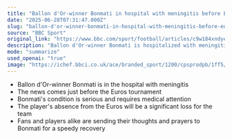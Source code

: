 ```yaml
---
title: "Ballon d'Or-winner Bonmati in hospital with meningitis before Euros"
date: "2025-06-28T07:31:47.000Z"
slug: "ballon-d'or-winner-bonmati-in-hospital-with-meningitis-before-euros"
source: "BBC Sport"
original_link: "https://www.bbc.com/sport/football/articles/c9w184xndyeo"
description: "Ballon d'Or-winner Bonmati is hospitalized with meningitis, missing the Euros tournament, prompting support and well wishes from fans and players."
mode: "summarize"
used_openai: "true"
image: "https://ichef.bbci.co.uk/ace/branded_sport/1200/cpsprodpb/1ff5/live/b775ca70-53ed-11f0-b91f-c14f7280e749.jpg"
---
```


- Ballon d'Or-winner Bonmati is in the hospital with meningitis 
- The news comes just before the Euros tournament 
- Bonmati's condition is serious and requires medical attention 
- The player's absence from the Euros will be a significant loss for the team 
- Fans and players alike are sending their thoughts and prayers to Bonmati for a speedy recovery